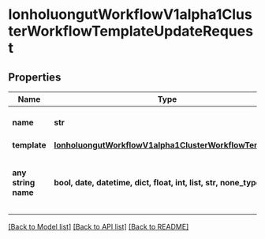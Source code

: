 # IonholuongutWorkflowV1alpha1ClusterWorkflowTemplateUpdateRequest


## Properties
Name | Type | Description | Notes
------------ | ------------- | ------------- | -------------
**name** | **str** | DEPRECATED: This field is ignored. | [optional] 
**template** | [**IonholuongutWorkflowV1alpha1ClusterWorkflowTemplate**](IonholuongutWorkflowV1alpha1ClusterWorkflowTemplate.md) |  | [optional] 
**any string name** | **bool, date, datetime, dict, float, int, list, str, none_type** | any string name can be used but the value must be the correct type | [optional]

[[Back to Model list]](../README.md#documentation-for-models) [[Back to API list]](../README.md#documentation-for-api-endpoints) [[Back to README]](../README.md)


